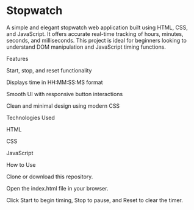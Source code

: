# Stopwatch
A simple and elegant stopwatch web application built using HTML, CSS, and JavaScript. It offers accurate real-time tracking of hours, minutes, seconds, and milliseconds. This project is ideal for beginners looking to understand DOM manipulation and JavaScript timing functions.

Features

Start, stop, and reset functionality

Displays time in HH:MM:SS:MS format

Smooth UI with responsive button interactions

Clean and minimal design using modern CSS

Technologies Used

HTML

CSS

JavaScript

How to Use

Clone or download this repository.

Open the index.html file in your browser.

Click Start to begin timing, Stop to pause, and Reset to clear the timer.
